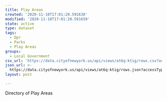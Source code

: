 ```yaml
---
title: Play Areas
created: '2020-11-10T17:01:20.591638'
modified: '2020-11-10T17:01:20.591650'
state: active
type: dataset
tags:
  - Dpr
  - Parks
  - Play Areas
groups:
  - Local Government
csv_url: 'https://data.cityofnewyork.us/api/views/at6q-ktig/rows.csv?accessType=DOWNLOAD'
json_url: >-
  https://data.cityofnewyork.us/api/views/at6q-ktig/rows.json?accessType=DOWNLOAD
layout: post

---
```

Directory of Play Areas
